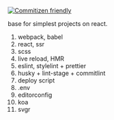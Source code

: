 [![Commitizen friendly](https://img.shields.io/badge/commitizen-friendly-brightgreen.svg)](http://commitizen.github.io/cz-cli/)

base for simplest projects on react.

1. webpack, babel
2. react, ssr
3. scss
4. live reload, HMR
5. eslint, stylelint + prettier
6. husky + lint-stage + commitlint
7. deploy script
8. .env
9. editorconfig
10. koa
11. svgr
